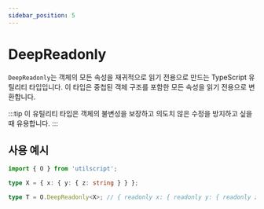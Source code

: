 ```yaml
---
sidebar_position: 5
---
```


# DeepReadonly

`DeepReadonly`는 객체의 모든 속성을 재귀적으로 읽기 전용으로 만드는 TypeScript 유틸리티 타입입니다. 이 타입은 중첩된 객체 구조를 포함한 모든 속성을 읽기 전용으로 변환합니다.

:::tip
이 유틸리티 타입은 객체의 불변성을 보장하고 의도치 않은 수정을 방지하고 싶을 때 유용합니다.
:::

## 사용 예시

```ts
import { O } from 'utilscript';

type X = { x: { y: { z: string } } };

type T = O.DeepReadonly<X>; // { readonly x: { readonly y: { readonly z: string } } }
```
